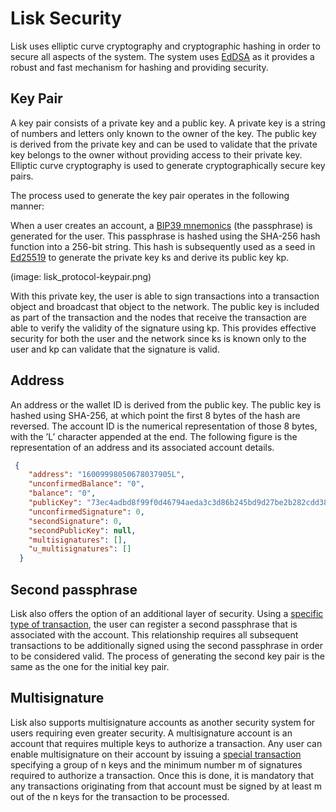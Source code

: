 # Lisk Security

Lisk uses elliptic curve cryptography and cryptographic hashing in order to secure all aspects of the system. The system uses [EdDSA](https://tools.ietf.org/html/rfc8032) as it provides a robust and fast mechanism for hashing and providing security.
## Key Pair
A key pair consists of a private key and a public key. A private key is a string of numbers and letters only known to the owner of the key. The public key is derived from the private key and can be used to validate that the private key belongs to the owner without providing access to their private key. Elliptic curve cryptography is used to generate cryptographically secure key pairs.

The process used to generate the key pair operates in the following manner:

When a user creates an account, a [BIP39 mnemonics](https://github.com/bitcoin/bips/blob/master/bip-0039.mediawiki) (the passphrase) is generated for the user. This passphrase is hashed using the SHA-256 hash function into a 256-bit string. This hash is subsequently used as a seed in [Ed25519](https://ed25519.cr.yp.to/) to generate the private key ks and derive its public key kp.

(image: lisk_protocol-keypair.png)

With this private key, the user is able to sign transactions into a transaction object and broadcast that object to the network. The public key is included as part of the transaction and the nodes that receive the transaction are able to verify the validity of the signature using kp. This provides effective security for both the user and the network since ks is known only to the user and kp can validate that the signature is valid.

## Address
An address or the wallet ID is derived from the public key. The public key is hashed using SHA-256, at which point the first 8 bytes of the hash are reversed. The account ID is the numerical representation of those 8 bytes, with the ’L’ character appended at the end. The following figure is the representation of an address and its associated account details.

```json
 {
    "address": "16009998050678037905L",
    "unconfirmedBalance": "0",
    "balance": "0",
    "publicKey": "73ec4adbd8f99f0d46794aeda3c3d86b245bd9d27be2b282cdd38ad21988556b",
    "unconfirmedSignature": 0,
    "secondSignature": 0,
    "secondPublicKey": null,
    "multisignatures": [],
    "u_multisignatures": []
  }
```

## Second passphrase
Lisk also offers the option of an additional layer of security. Using a  [specific type of transaction](/documentation/lisk-protocol/transactions#second-signature-registration-transaction), the user can register a second passphrase that is associated with the account. This relationship requires all subsequent transactions to be additionally signed using the second passphrase in order to be considered valid. The process of generating the second key pair is the same as the one for the initial key pair.

## Multisignature
Lisk also supports multisignature accounts as another security system for users requiring even greater security. A multisignature account is an account that requires multiple keys to authorize a transaction. Any user can enable multisignature on their account by issuing a [special transaction](/documentation/lisk-protocol/transactions#multisignature-registration-transaction) specifying a group of n keys and the minimum number m of signatures required to authorize a transaction. Once this is done, it is mandatory that any transactions originating from that account must be signed by at least m out of the n keys for the transaction to be processed.
